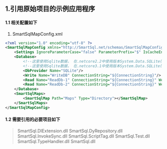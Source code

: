 ﻿## 1.引用原始项目的示例应用程序

#### 1.1 相关配置如下

1. SmartSqlMapConfig.xml
```xml
<?xml version="1.0" encoding="utf-8" ?>
<SmartSqlMapConfig xmlns="http://SmartSql.net/schemas/SmartSqlMapConfig.xsd">
	<Settings IgnoreParameterCase="false" ParameterPrefix="$" IsCacheEnabled="true" EnablePropertyChangedTrack="true"/>
	<Database>
		<!--这里使用Sqlite数据， 在.netcore2.2中使用版本System.Data.SQLite(1.0.111)-->
		<!--这里使用Sqlite数据， 在.netcore3.1中使用版本System.Data.SQLite(1.0.113.1)-->
		<DbProvider Name="SQLite"/>
		<Write Name="WriteDB" ConnectionString="${ConnectionString}"/>
		<Read Name="ReadDb-1" ConnectionString="${ConnectionString}" Weight="100"/>
		<Read Name="ReadDb-2" ConnectionString="${ConnectionString}" Weight="100"/>
	</Database>
	<SmartSqlMaps>
		<SmartSqlMap Path="Maps" Type="Directory"></SmartSqlMap>
	</SmartSqlMaps>
</SmartSqlMapConfig>

```

#### 1.2 需要引用的必要项目如下
> SmartSql.DIExtension.dll
	SmartSql.DyRepository.dll
	SmartSql.InvokeSync.dll
	SmartSql.ScriptTag.dll
	SmartSql.Test.dll
	SmartSql.TypeHandler.dll
	SmartSql.dll